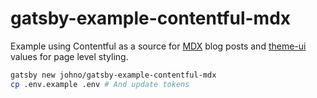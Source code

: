 # gatsby-example-contentful-mdx

Example using Contentful as a source for [MDX](https://mdxjs.com)
blog posts and [theme-ui](https://theme-ui.com) values for
page level styling.

```sh
gatsby new johno/gatsby-example-contentful-mdx
cp .env.example .env # And update tokens
```